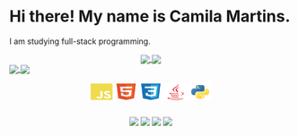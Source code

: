 <div>
    <h1>Hi there! My name is Camila Martins.</h1>
    <p>I am studying full-stack programming.</p>
</div>

<div height=200 align="center">
    <a href="https://github.com/cams-mp/github-readme-stats">
  <img height=200 align="center" src="https://github-readme-stats.vercel.app/api?username=cams-mp&show_icons=true&theme=midnight-purple" />
</a>
<a href="https://github.com/cams-mp/convoychat">
  <img height=200 align="center" src="https://github-readme-stats.vercel.app/api/top-langs?username=cams-mp&layout=compact&langs_count=8&card_width=320&show_icons=true&theme=midnight-purple" />
</a>
</div>

<a href="https://github.com/cams-mp/github-readme-stats">
  <img height=200 align="center" src="https://github-readme-stats.vercel.app/api?username=cams-mp&show_icons=true&theme=midnight-purple" />
</a>
<a href="https://github.com/cams-mp/convoychat">
  <img height=200 align="center" src="https://github-readme-stats.vercel.app/api/top-langs?username=cams-mp&layout=compact&langs_count=8&card_width=320&show_icons=true&theme=midnight-purple" />
</a>


<div align="center" style="display: inline_block"><br>
  <img align="center" alt="cams-Js" height="30" width="40" src="https://raw.githubusercontent.com/devicons/devicon/master/icons/javascript/javascript-plain.svg">
  <img align="center" alt="cams-HTML" height="30" width="40" src="https://raw.githubusercontent.com/devicons/devicon/master/icons/html5/html5-original.svg">
  <img align="center" alt="cams-CSS" height="30" width="40" src="https://raw.githubusercontent.com/devicons/devicon/master/icons/css3/css3-original.svg">
  <img align="center" alt="cams-Java" height="30" width="40" src="https://raw.githubusercontent.com/devicons/devicon/master/icons/java/java-plain.svg">
  <img align="center" alt="cams-Python" height="30" width="40" src="https://raw.githubusercontent.com/devicons/devicon/master/icons/python/python-original.svg">
</div>
  
  ##
 
<div align="center"> 
  <a href="https://instagram.com/camilampinheiro_" target="_blank"><img src="https://img.shields.io/badge/-Instagram-%23E4405F?style=for-the-badge&logo=instagram&logoColor=white" target="_blank"></a>
  <a href="https://discord.gg/camss_mp" target="_blank"><img src="https://img.shields.io/badge/Discord-7289DA?style=for-the-badge&logo=discord&logoColor=white" target="_blank"></a> 
  <a href = "mailto:camilampinheiro1108@gmail.com"><img src="https://img.shields.io/badge/-Gmail-%23333?style=for-the-badge&logo=gmail&logoColor=white" target="_blank"></a>
  <a href="#" target="_blank"><img src="https://img.shields.io/badge/-LinkedIn-%230077B5?style=for-the-badge&logo=linkedin&logoColor=white" target="_blank"></a> 
  
</div>

